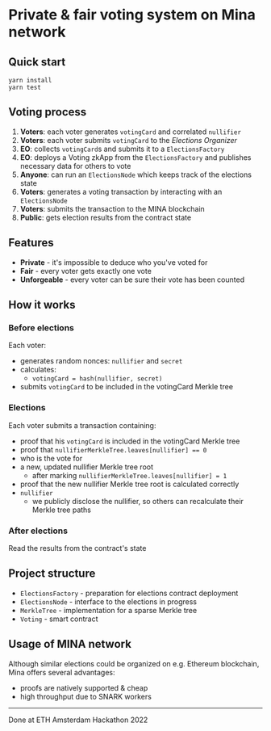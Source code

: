 # Private & fair voting system on Mina network

## Quick start
```
yarn install
yarn test
```
## Voting process
1. **Voters**:  each voter generates `votingCard` and correlated `nullifier`
2. **Voters**:  each voter submits `votingCard` to the *Elections Organizer*
3. **EO**:      collects `votingCard`s and submits it to a `ElectionsFactory`
4. **EO**:      deploys a Voting zkApp from the `ElectionsFactory` and publishes necessary data for others to vote
5. **Anyone**:  can run an `ElectionsNode` which keeps track of the elections state
6. **Voters**:  generates a voting transaction by interacting with an `ElectionsNode`
7. **Voters**:  submits the transaction to the MINA blockchain
8. **Public**:  gets election results from the contract state

## Features
- **Private**     - it's impossible to deduce who you've voted for
- **Fair**        - every voter gets exactly one vote
- **Unforgeable** - every voter can be sure their vote has been counted

## How it works

### Before elections

Each voter:
- generates random nonces: `nullifier` and `secret`
- calculates:
  - `votingCard = hash(nullifier, secret)`
- submits `votingCard` to be included in the votingCard Merkle tree

### Elections
Each voter submits a transaction containing:
- proof that his `votingCard` is included in the votingCard Merkle tree
- proof that `nullifierMerkleTree.leaves[nullifier] == 0`
- who is the vote for
- a new, updated nullifier Merkle tree root
    - after marking `nullifierMerkleTree.leaves[nullifier] = 1`
- proof that the new nullifier Merkle tree root is calculated correctly
- `nullifier`
  - we publicly disclose the nullifier, so others can recalculate their Merkle tree paths

### After elections
Read the results from the contract's state

## Project structure
- `ElectionsFactory` - preparation for elections contract deployment
- `ElectionsNode`    - interface to the elections in progress
- `MerkleTree`       - implementation for a sparse Merkle tree
- `Voting`           - smart contract

## Usage of MINA network
Although similar elections could be organized on e.g. Ethereum blockchain, Mina offers several advantages:
- proofs are natively supported & cheap
- high throughput due to SNARK workers

---

Done at ETH Amsterdam Hackathon 2022

